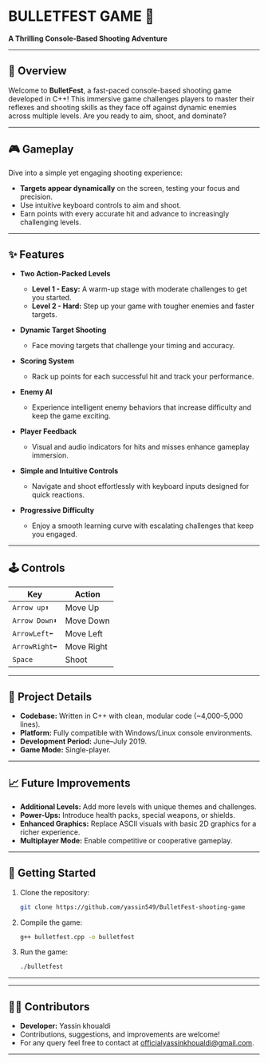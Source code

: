 
# BULLETFEST GAME 🎯  
**A Thrilling Console-Based Shooting Adventure**

---

## 🚀 Overview  
Welcome to **BulletFest**, a fast-paced console-based shooting game developed in C++! This immersive game challenges players to master their reflexes and shooting skills as they face off against dynamic enemies across multiple levels. Are you ready to aim, shoot, and dominate?

---

## 🎮 Gameplay  
Dive into a simple yet engaging shooting experience:  
- **Targets appear dynamically** on the screen, testing your focus and precision.  
- Use intuitive keyboard controls to aim and shoot.  
- Earn points with every accurate hit and advance to increasingly challenging levels.  

---

## ✨ Features  
- **Two Action-Packed Levels**  
   - **Level 1 - Easy:** A warm-up stage with moderate challenges to get you started.  
   - **Level 2 - Hard:** Step up your game with tougher enemies and faster targets.  

- **Dynamic Target Shooting**  
   - Face moving targets that challenge your timing and accuracy.  

- **Scoring System**  
   - Rack up points for each successful hit and track your performance.  

- **Enemy AI**  
   - Experience intelligent enemy behaviors that increase difficulty and keep the game exciting.  

- **Player Feedback**  
   - Visual and audio indicators for hits and misses enhance gameplay immersion.  

- **Simple and Intuitive Controls**  
   - Navigate and shoot effortlessly with keyboard inputs designed for quick reactions.

- **Progressive Difficulty**  
   - Enjoy a smooth learning curve with escalating challenges that keep you engaged.

---

## 🕹️ Controls  
| **Key**  | **Action**              |  
|----------|--------------------------|  
| `Arrow up⬆`      | Move Up                 |  
| `Arrow Down⬇`      | Move Down               |  
| `ArrowLeft⬅`      | Move Left               |  
| `ArrowRight➡`      | Move Right              |  
| `Space`  | Shoot                   |  

---

## 📂 Project Details  
- **Codebase:** Written in C++ with clean, modular code (~4,000–5,000 lines).  
- **Platform:** Fully compatible with Windows/Linux console environments.  
- **Development Period:** June–July 2019.  
- **Game Mode:** Single-player.  

---

## 📈 Future Improvements  
- **Additional Levels:** Add more levels with unique themes and challenges.  
- **Power-Ups:** Introduce health packs, special weapons, or shields.  
- **Enhanced Graphics:** Replace ASCII visuals with basic 2D graphics for a richer experience.  
- **Multiplayer Mode:** Enable competitive or cooperative gameplay.  

---

## 🌟 Getting Started  
1. Clone the repository:  
   ```bash  
   git clone https://github.com/yassin549/BulletFest-shooting-game 
   ```  
2. Compile the game:  
   ```bash  
   g++ bulletfest.cpp -o bulletfest  
   ```  
3. Run the game:  
   ```bash  
   ./bulletfest  
   ```  

---

---

## 🧑‍💻 Contributors  
- **Developer:**  Yassin khoualdi     
- Contributions, suggestions, and improvements are welcome! 
- For any query feel free to contact at officialyassinkhoualdi@gmail.com. 
---